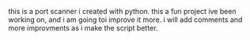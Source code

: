 this is a port scanner i created with python.
this a fun project ive been working on, and i am going toi improve it more.
i will add comments and more improvments as i make the script better.
